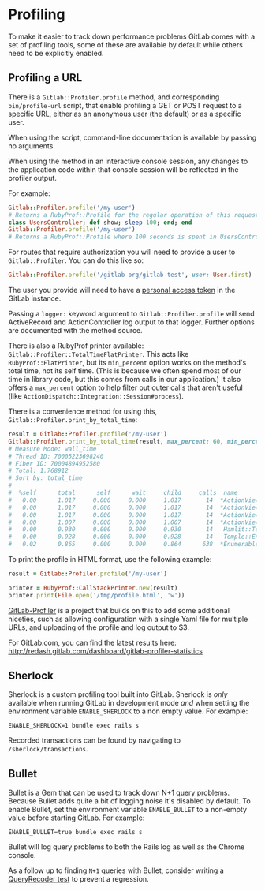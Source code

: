 # Profiling

To make it easier to track down performance problems GitLab comes with a set of
profiling tools, some of these are available by default while others need to be
explicitly enabled.

## Profiling a URL

There is a `Gitlab::Profiler.profile` method, and corresponding
`bin/profile-url` script, that enable profiling a GET or POST request to a
specific URL, either as an anonymous user (the default) or as a specific user.

When using the script, command-line documentation is available by passing no
arguments.

When using the method in an interactive console session, any changes to the
application code within that console session will be reflected in the profiler
output.

For example:

```ruby
Gitlab::Profiler.profile('/my-user')
# Returns a RubyProf::Profile for the regular operation of this request
class UsersController; def show; sleep 100; end; end
Gitlab::Profiler.profile('/my-user')
# Returns a RubyProf::Profile where 100 seconds is spent in UsersController#show
```

For routes that require authorization you will need to provide a user to
`Gitlab::Profiler`. You can do this like so:

```ruby
Gitlab::Profiler.profile('/gitlab-org/gitlab-test', user: User.first)
```

The user you provide will need to have a [personal access
token](https://docs.gitlab.com/ce/user/profile/personal_access_tokens.html) in
the GitLab instance.

Passing a `logger:` keyword argument to `Gitlab::Profiler.profile` will send
ActiveRecord and ActionController log output to that logger. Further options are
documented with the method source.

There is also a RubyProf printer available:
`Gitlab::Profiler::TotalTimeFlatPrinter`. This acts like
`RubyProf::FlatPrinter`, but its `min_percent` option works on the method's
total time, not its self time. (This is because we often spend most of our time
in library code, but this comes from calls in our application.) It also offers a
`max_percent` option to help filter out outer calls that aren't useful (like
`ActionDispatch::Integration::Session#process`).

There is a convenience method for using this,
`Gitlab::Profiler.print_by_total_time`:

```ruby
result = Gitlab::Profiler.profile('/my-user')
Gitlab::Profiler.print_by_total_time(result, max_percent: 60, min_percent: 2)
# Measure Mode: wall_time
# Thread ID: 70005223698240
# Fiber ID: 70004894952580
# Total: 1.768912
# Sort by: total_time
#
#  %self      total      self      wait     child     calls  name
#   0.00      1.017     0.000     0.000     1.017       14  *ActionView::Helpers::RenderingHelper#render
#   0.00      1.017     0.000     0.000     1.017       14  *ActionView::Renderer#render_partial
#   0.00      1.017     0.000     0.000     1.017       14  *ActionView::PartialRenderer#render
#   0.00      1.007     0.000     0.000     1.007       14  *ActionView::PartialRenderer#render_partial
#   0.00      0.930     0.000     0.000     0.930       14   Hamlit::TemplateHandler#call
#   0.00      0.928     0.000     0.000     0.928       14   Temple::Engine#call
#   0.02      0.865     0.000     0.000     0.864      638  *Enumerable#inject
```

To print the profile in HTML format, use the following example:

```ruby
result = Gitlab::Profiler.profile('/my-user')

printer = RubyProf::CallStackPrinter.new(result)
printer.print(File.open('/tmp/profile.html', 'w'))
```

[GitLab-Profiler](https://gitlab.com/gitlab-com/gitlab-profiler) is a project
that builds on this to add some additional niceties, such as allowing
configuration with a single Yaml file for multiple URLs, and uploading of the
profile and log output to S3.

For GitLab.com, you can find the latest results here:
<http://redash.gitlab.com/dashboard/gitlab-profiler-statistics>

## Sherlock

Sherlock is a custom profiling tool built into GitLab. Sherlock is _only_
available when running GitLab in development mode _and_ when setting the
environment variable `ENABLE_SHERLOCK` to a non empty value. For example:

    ENABLE_SHERLOCK=1 bundle exec rails s

Recorded transactions can be found by navigating to `/sherlock/transactions`.

## Bullet

Bullet is a Gem that can be used to track down N+1 query problems. Because
Bullet adds quite a bit of logging noise it's disabled by default. To enable
Bullet, set the environment variable `ENABLE_BULLET` to a non-empty value before
starting GitLab. For example:

    ENABLE_BULLET=true bundle exec rails s

Bullet will log query problems to both the Rails log as well as the Chrome
console.

As a follow up to finding `N+1` queries with Bullet, consider writing a [QueryRecoder test](query_recorder.md) to prevent a regression.
